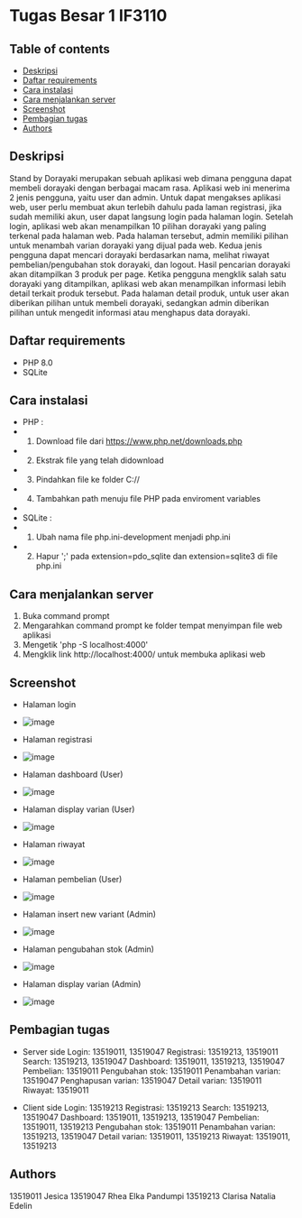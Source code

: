 # Tugas Besar 1 IF3110

## Table of contents
* [Deskripsi](#deskripsi)
* [Daftar requirements](#requirement)
* [Cara instalasi](#install)
* [Cara menjalankan server](#server)
* [Screenshot](#screenshot)
* [Pembagian tugas](#tugas)
* [Authors](#author)

## Deskripsi
Stand by Dorayaki merupakan sebuah aplikasi web dimana pengguna dapat membeli dorayaki dengan berbagai macam rasa. Aplikasi web ini menerima 2 jenis pengguna, yaitu user dan admin. Untuk dapat mengakses aplikasi web, user perlu membuat akun terlebih dahulu pada laman registrasi, jika sudah memiliki akun, user dapat langsung login pada halaman login. Setelah login, aplikasi web akan menampilkan 10 pilihan dorayaki yang paling terkenal pada halaman web. Pada halaman tersebut, admin memiliki pilihan untuk menambah varian dorayaki yang dijual pada web. Kedua jenis pengguna dapat mencari dorayaki berdasarkan nama, melihat riwayat pembelian/pengubahan stok dorayaki, dan logout. Hasil pencarian dorayaki akan ditampilkan 3 produk per page. Ketika pengguna mengklik salah satu dorayaki yang ditampilkan, aplikasi web akan menampilkan informasi lebih detail terkait produk tersebut. Pada halaman detail produk, untuk user akan diberikan pilihan untuk membeli dorayaki, sedangkan admin diberikan pilihan untuk mengedit informasi atau menghapus data dorayaki.

## Daftar requirements
* PHP 8.0
* SQLite

## Cara instalasi 
* PHP : 
* 1. Download file dari https://www.php.net/downloads.php
* 2. Ekstrak file yang telah didownload
* 3. Pindahkan file ke folder C://
* 4. Tambahkan path menuju file PHP pada enviroment variables
* 
* SQLite :
* 1. Ubah nama file php.ini-development menjadi php.ini
* 2. Hapur ';' pada extension=pdo_sqlite dan extension=sqlite3 di file php.ini

## Cara menjalankan server
1. Buka command prompt
2. Mengarahkan command prompt ke folder tempat menyimpan file web aplikasi 
3. Mengetik 'php -S localhost:4000'
4. Mengklik link http://localhost:4000/ untuk membuka aplikasi web

## Screenshot
* Halaman login 
* ![image](https://user-images.githubusercontent.com/68498864/138392984-9d8b42ab-ac2d-4228-94ef-7edc187bd7d8.png)

* Halaman registrasi 
* ![image](https://user-images.githubusercontent.com/68498864/138392998-714a0933-b518-4a87-8842-094d72bb7421.png)

* Halaman dashboard (User)
* ![image](https://user-images.githubusercontent.com/68498864/138396527-d8695ff7-cdca-4fc1-9233-56c933a26783.png)


* Halaman display varian (User)
* ![image](https://user-images.githubusercontent.com/68498864/138395911-5e9abff9-378f-486b-928c-e359574103a6.png)

* Halaman riwayat 
* ![image](https://user-images.githubusercontent.com/68498864/138396549-597b5814-d92c-4454-a6ed-09cd23937e6a.png)

* Halaman pembelian (User)
* ![image](https://user-images.githubusercontent.com/68498864/138393456-49c1c1d3-6951-44af-a105-2c98bb57e712.png)

* Halaman insert new variant (Admin)
* ![image](https://user-images.githubusercontent.com/68498864/138393388-de47de59-00ef-4287-8cfd-57afc97d4159.png)

* Halaman pengubahan stok (Admin)
* ![image](https://user-images.githubusercontent.com/68498864/138395836-1dc4b31f-3929-43c2-a89c-bda3811d3a09.png)

* Halaman display varian (Admin)
* ![image](https://user-images.githubusercontent.com/68498864/138395880-2021b490-9c7f-4679-bd1b-9365daec8d58.png)


## Pembagian tugas
* Server side
 Login: 13519011, 13519047
 Registrasi: 13519213, 13519011
 Search: 13519213, 13519047
 Dashboard: 13519011, 13519213, 13519047
 Pembelian: 13519011
 Pengubahan stok: 13519011
 Penambahan varian: 13519047
 Penghapusan varian: 13519047
 Detail varian: 13519011
 Riwayat: 13519011
 
* Client side
 Login: 13519213
 Registrasi: 13519213
 Search: 13519213, 13519047
 Dashboard: 13519011, 13519213, 13519047
 Pembelian: 13519011, 13519213
 Pengubahan stok: 13519011
 Penambahan varian: 13519213, 13519047
 Detail varian: 13519011, 13519213
 Riwayat: 13519011, 13519213

## Authors
13519011 Jesica
13519047 Rhea Elka Pandumpi
13519213 Clarisa Natalia Edelin
